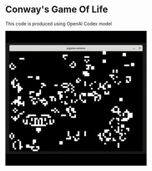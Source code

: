 # Conway's Game Of Life
This code is produced using OpenAI Codex model  
  
<img src="./images/gameoflife.gif">

